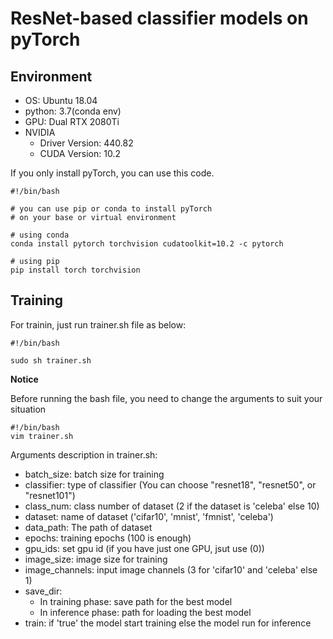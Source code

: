 # ResNet-based classifier models on pyTorch

## **Environment**
- OS: Ubuntu 18.04
- python: 3.7(conda env)
- GPU: Dual RTX 2080Ti 
- NVIDIA
    - Driver Version: 440.82
    - CUDA Version: 10.2

If you only install pyTorch, you can use this code.

```
#!/bin/bash

# you can use pip or conda to install pyTorch
# on your base or virtual environment

# using conda
conda install pytorch torchvision cudatoolkit=10.2 -c pytorch

# using pip
pip install torch torchvision
```

## **Training**
For trainin, just run trainer.sh file as below:
```
#!/bin/bash

sudo sh trainer.sh
```

**Notice**

Before running the bash file, you need to change the arguments to suit your situation

```
#!/bin/bash
vim trainer.sh
```

Arguments description in trainer.sh:
- batch_size: batch size for training
- classifier: type of classifier (You can choose "resnet18", "resnet50", or "resnet101")
- class_num: class number of dataset (2 if the dataset is 'celeba' else 10)
- dataset: name of dataset ('cifar10', 'mnist', 'fmnist', 'celeba')
- data_path: The path of dataset
- epochs: training epochs (100 is enough)
- gpu_ids: set gpu id (if you have just one GPU, jsut use (0))
- image_size: image size for training
- image_channels: input image channels (3 for 'cifar10' and 'celeba' else 1)
- save_dir:
    - In training phase: save path for the best model
    - In inference phase: path for loading the best model
- train: if 'true' the model start training else the model run for inference
